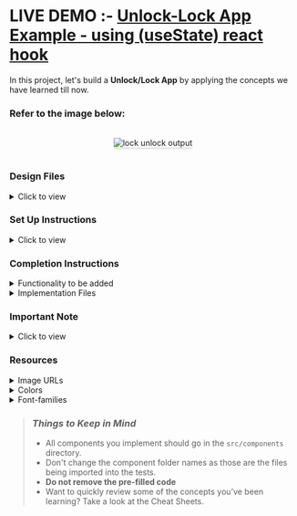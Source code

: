 # LIVE DEMO :-  <a href="https://unlockappnk.ccbp.tech">Unlock-Lock App Example - using (useState) react hook</a>

In this project, let's build a **Unlock/Lock App** by applying the concepts we have learned till now.

### Refer to the image below:

<br/>
<div style="text-align: center;">
    <img src="https://assets.ccbp.in/frontend/content/react-js-hooks/lock-unlock-output-v0.gif" alt="lock unlock output" style="max-width:70%;box-shadow:0 2.8px 2.2px rgba(0, 0, 0, 0.12)">
</div>
<br/>

### Design Files

<details>
<summary>Click to view</summary>

- [Extra Small (Size < 576px) and Small (Size >= 576px)](https://assets.ccbp.in/frontend/content/react-js-hooks/lock-unlock-sm-output.png)
- [Medium (Size >= 768px), Large (Size >= 992px) and Extra Large (Size >= 1200px) - Locked](https://assets.ccbp.in/frontend/content/react-js-hooks/lock-unlock-locked-lg-output.png)
- [Medium (Size >= 768px), Large (Size >= 992px) and Extra Large (Size >= 1200px) - Unlocked](https://assets.ccbp.in/frontend/content/react-js-hooks/lock-unlock-unlocked-lg-output.png)

</details>

### Set Up Instructions

<details>
<summary>Click to view</summary>

- Download dependencies by running `npm install`
- Start up the app using `npm start`
</details>

### Completion Instructions

<details>
<summary>Functionality to be added</summary>
<br/>

The app must have the following functionalities

- When the app is opened,
  - The given lock image should be displayed
  - **Your Device is Locked** text should be displayed
  - **Unlock** button should be displayed
- When the **Unlock** button is clicked,
  - The given unlock image should be displayed
  - **Your Device is Unlocked** text should be displayed
  - **Lock** button should be displayed
- When the **Lock** button is clicked,
  - The given lock image should be displayed
  - **Your Device is Locked** text should be displayed
  - **Unlock** button should be displayed

</details>

<details>
<summary>Implementation Files</summary>
<br/>

Use these files to complete the implementation:

- `src/components/Unlock/index.js`
- `src/components/Unlock/styledComponents.js`
</details>

### Important Note

<details>
<summary>Click to view</summary>

<br/>

**The following instructions are required for the tests to pass**

- **Styled Components** should be used for styling purposes
- **Roboto** should be applied as `font-family` for **Your Device is Locked** paragraph

</details>

### Resources

<details>
<summary>Image URLs</summary>

- [https://assets.ccbp.in/frontend/hooks/lock-img.png](https://assets.ccbp.in/frontend/hooks/lock-img.png) alt should be **lock**
- [https://assets.ccbp.in/frontend/hooks/unlock-img.png](https://assets.ccbp.in/frontend/hooks/unlock-img.png) alt should be **unlock**

</details>

<details>
<summary>Colors</summary>

<br/>

<div style="background-color: #161617; width: 150px; padding: 10px; color: white">Hex: #161617</div>
<div style="background-color: #ffffff; width: 150px; padding: 10px; color: black">Hex: #ffffff</div>
<div style="background-color: #06b6d4; width: 150px; padding: 10px; color: white">Hex: #06b6d4</div>
<div style="background-color: #e2e8f0; width: 150px; padding: 10px; color: black">Hex: #e2e8f0</div>
<div style="background-color: #3c2940; width: 150px; padding: 10px; color: white">Hex: #3c2940</div>
<div style="background-color: #0b0c1e; width: 150px; padding: 10px; color: white">Hex: #0b0c1e</div>
<br/>
</details>

<details>
<summary>Font-families</summary>

- Roboto

</details>

> ### _Things to Keep in Mind_
>
> - All components you implement should go in the `src/components` directory.
> - Don't change the component folder names as those are the files being imported into the tests.
> - **Do not remove the pre-filled code**
> - Want to quickly review some of the concepts you’ve been learning? Take a look at the Cheat Sheets.
